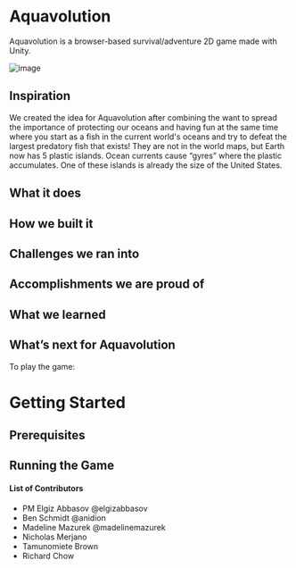 # Aquavolution
Aquavolution is a browser-based survival/adventure 2D game made with Unity.

![image](https://user-images.githubusercontent.com/72108920/162872020-a300ff33-9259-48aa-84c8-00b282790dc4.png)

## Inspiration
We created the idea for Aquavolution after combining the want to spread the importance of protecting our oceans and having fun at the same time where you start as a fish in the current world's oceans and try to defeat the largest predatory fish that exists!
They are not in the world maps, but Earth now has 5 plastic islands. Ocean currents cause “gyres” where the plastic accumulates. One of these islands is already the size of the United States.

## What it does 
## How we built it
## Challenges we ran into 
## Accomplishments we are proud of
## What we learned
## What’s next for Aquavolution

To play the game:

# Getting Started
## Prerequisites

## Running the Game

#### List of Contributors
- PM Elgiz Abbasov @elgizabbasov
- Ben Schmidt @anidion
- Madeline Mazurek @madelinemazurek
- Nicholas Merjano
- Tamunomiete Brown
- Richard Chow
